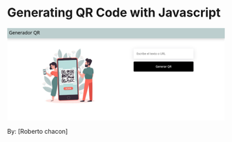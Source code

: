 # Generating QR Code with Javascript

![Generating QR Code with Javascript](https://raw.githubusercontent.com/robertochacon/qrgenerate/master/img/img.png)

By: [Roberto chacon]
